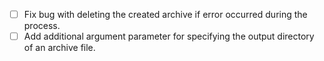 - [ ] Fix bug with deleting the created archive if error occurred during the process.
- [ ] Add additional argument parameter for specifying the output directory of an archive file.